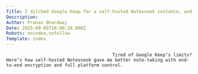 ```yaml
---
Title: I ditched Google Keep for a self-hosted Notesnook instance, and it's better in every way
Description: 
Author: Pranav Bhardwaj
Date: 2025-09-05T18:00:28.000Z
Robots: noindex,nofollow
Template: index
---
```


                                            Tired of Google Keep’s limits? Here’s how self-hosted Notesnook gave me better note-taking with end-to-end encryption and full platform control.
                                        